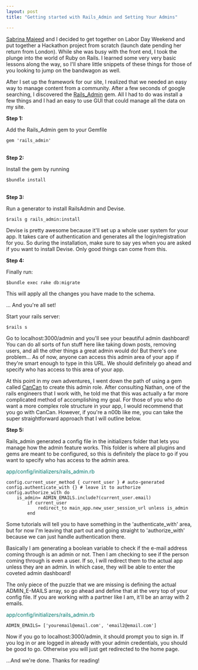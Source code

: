 ```yaml
---
layout: post
title: "Getting started with Rails_Admin and Setting Your Admins"

---
```



<p><a href="http://www.twitter.com/sabrina">Sabrina Majeed</a> and I decided to get together on Labor Day Weekend and put together a Hackathon project from scratch (launch date pending her return from London). While she was busy with the front end, I took the plunge into the world of Ruby on Rails. I learned some very very basic lessons along the way, so I'll share little snippets of these things for those of you looking to jump on the bandwagon as well. </p>

<p>After I set up the framework for our site, I realized that we needed an easy way to manage content from a community. After a few seconds of google searching, I discovered the <a href="https://github.com/sferik/rails_admin">Rails_Admin</a> gem. All I had to do was install a few things and I had an easy to use GUI that could manage all the data on my site.</p>

<div class="lemphasis"><b>Step 1:</b></div>

Add the Rails_Admin gem to your Gemfile 

	gem 'rails_admin'

<br />

<div class="lemphasis"><b>Step 2:</b></div>

Install the gem by running
	
	$bundle install

<br />

<div class="lemphasis"><b>Step 3:</b></div>

Run a generator to install RailsAdmin and Devise. 

	$rails g rails_admin:install

Devise is pretty awesome because it'll set up a whole user system for your app. It takes care of authentication and generates all the login/registration for you. So during the installation, make sure to say yes when you are asked if you want to install Devise. Only good things can come from this.

<div class="lemphasis"><b>Step 4:</b></div>

Finally run:

	$bundle exec rake db:migrate

This will apply all the changes you have made to the schema. 

... And you're all set! 

Start your rails server:

	$rails s

Go to localhost:3000/admin and you'll see your beautiful admin dashboard! You can do all sorts of fun stuff here like taking down posts, removing users, and all the other things a great admin would do! But there's one problem... As of now, anyone can access this admin area of your app if they're smart enough to type in this URL. We should definitely go ahead and specify who has access to this area of your app. 

At this point in my own adventures, I went down the path of using a gem called <a href="https://github.com/ryanb/cancan">CanCan</a> to create this admin role. After consulting Nathan, one of the rails engineers that I work with, he told me that this was actually a far more complicated method of accomplishing my goal. For those of you who do want a more complex role structure in your app, I would recommend that you go with CanCan. However, if you're a n00b like me, you can take the super straightforward approach that I will outline below.

<div class="lemphasis">
	<b>Step 5:</b>
</div>

Rails_admin generated a config file in the initializers folder that lets you manage how the admin feature works. This folder is where all plugins and gems are meant to be configured, so this is definitely the place to go if you want to specify who has access to the admin area. 

<font color="#00786e">app/config/initializers/rails_admin.rb</font>

	config.current_user_method { current_user } # auto-generated
    config.authenticate_with {} # leave it to authorize
    config.authorize_with do
    	is_admin= ADMIN_EMAILS.include?(current_user.email) 
    		if current_user
    			redirect_to main_app.new_user_session_url unless is_admin 
  			end

Some tutorials will tell you to have something in the 'authenticate_with' area, but for now I'm leaving that part out and going straight to 'authorize_with' because we can just handle authentication there. 

Basically I am generating a boolean variable to check if the e-mail address coming through is an admin or not. Then I am checking to see if the person coming through is even a user. If so, I will redirect them to the actual app unless they are an admin. In which case, they will be able to enter the coveted admin dashboard! 

The only piece of the puzzle that we are missing is defining the actual ADMIN_E-MAILS array, so go ahead and define that at the very top of your config file. If you are working with a partner like I am, it'll be an array with 2 emails.

<font color="#00786e">app/config/initializers/rails_admin.rb</font>

	ADMIN_EMAILS= ['youremail@email.com', 'email2@email.com']

Now if you go to localhost:3000/admin, it should prompt you to sign in. If you log in or are logged in already with your admin credentials, you should be good to go.  Otherwise you will just get redirected to the home page. 

...And we're done. Thanks for reading!



